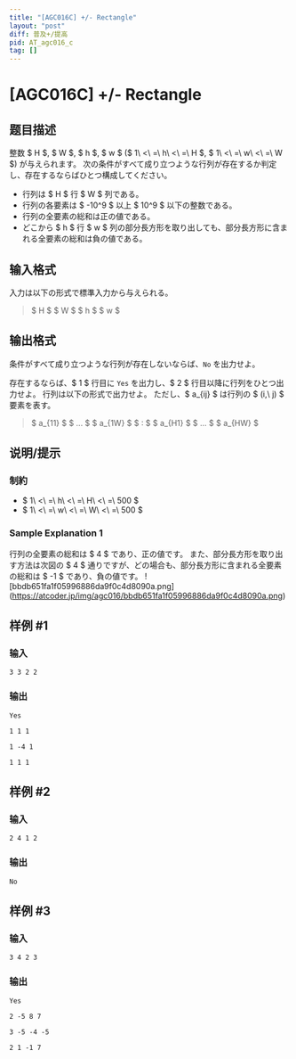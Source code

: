```yaml
---
title: "[AGC016C] +/- Rectangle"
layout: "post"
diff: 普及+/提高
pid: AT_agc016_c
tag: []
---
```


# [AGC016C] +/- Rectangle

## 题目描述

[problemUrl]: https://atcoder.jp/contests/agc016/tasks/agc016_c

整数 $ H $, $ W $, $ h $, $ w $ ($ 1\ <\ =\ h\ <\ =\ H $, $ 1\ <\ =\ w\ <\ =\ W $) が与えられます。 次の条件がすべて成り立つような行列が存在するか判定し、存在するならばひとつ構成してください。

- 行列は $ H $ 行 $ W $ 列である。
- 行列の各要素は $ -10^9 $ 以上 $ 10^9 $ 以下の整数である。
- 行列の全要素の総和は正の値である。
- どこから $ h $ 行 $ w $ 列の部分長方形を取り出しても、部分長方形に含まれる全要素の総和は負の値である。

## 输入格式

入力は以下の形式で標準入力から与えられる。

> $ H $ $ W $ $ h $ $ w $

## 输出格式

条件がすべて成り立つような行列が存在しないならば、`No` を出力せよ。

存在するならば、$ 1 $ 行目に `Yes` を出力し、$ 2 $ 行目以降に行列をひとつ出力せよ。 行列は以下の形式で出力せよ。 ただし、$ a_{ij} $ は行列の $ (i,\ j) $ 要素を表す。

> $ a_{11} $ $ ... $ $ a_{1W} $ $ : $ $ a_{H1} $ $ ... $ $ a_{HW} $

## 说明/提示

### 制約

- $ 1\ <\ =\ h\ <\ =\ H\ <\ =\ 500 $
- $ 1\ <\ =\ w\ <\ =\ W\ <\ =\ 500 $

### Sample Explanation 1

行列の全要素の総和は $ 4 $ であり、正の値です。 また、部分長方形を取り出す方法は次図の $ 4 $ 通りですが、どの場合も、部分長方形に含まれる全要素の総和は $ -1 $ であり、負の値です。 !\[bbdb651fa1f05996886da9f0c4d8090a.png\](https://atcoder.jp/img/agc016/bbdb651fa1f05996886da9f0c4d8090a.png)

## 样例 #1

### 输入

```
3 3 2 2
```

### 输出

```
Yes
1 1 1
1 -4 1
1 1 1
```

## 样例 #2

### 输入

```
2 4 1 2
```

### 输出

```
No
```

## 样例 #3

### 输入

```
3 4 2 3
```

### 输出

```
Yes
2 -5 8 7
3 -5 -4 -5
2 1 -1 7
```

